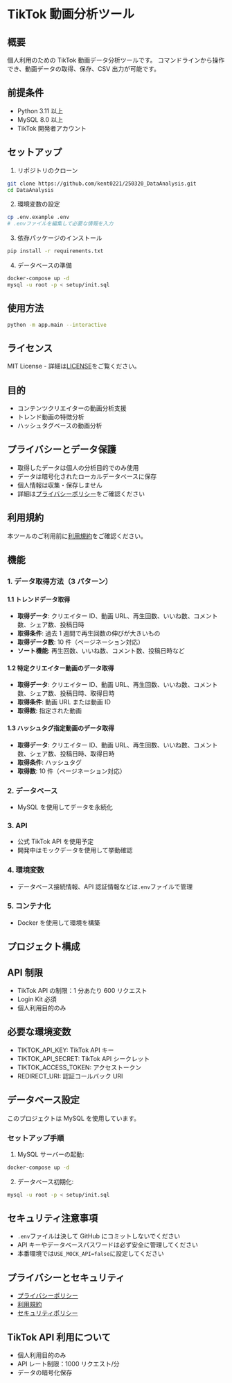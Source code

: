 # TikTok 動画分析ツール

## 概要

個人利用のための TikTok 動画データ分析ツールです。
コマンドラインから操作でき、動画データの取得、保存、CSV 出力が可能です。

## 前提条件

- Python 3.11 以上
- MySQL 8.0 以上
- TikTok 開発者アカウント

## セットアップ

1. リポジトリのクローン

```bash
git clone https://github.com/kent0221/250320_DataAnalysis.git
cd DataAnalysis
```

2. 環境変数の設定

```bash
cp .env.example .env
# .envファイルを編集して必要な情報を入力
```

3. 依存パッケージのインストール

```bash
pip install -r requirements.txt
```

4. データベースの準備

```bash
docker-compose up -d
mysql -u root -p < setup/init.sql
```

## 使用方法

```bash
python -m app.main --interactive
```

## ライセンス

MIT License - 詳細は[LICENSE](LICENSE)をご覧ください。

## 目的

- コンテンツクリエイターの動画分析支援
- トレンド動画の特徴分析
- ハッシュタグベースの動画分析

## プライバシーとデータ保護

- 取得したデータは個人の分析目的でのみ使用
- データは暗号化されたローカルデータベースに保存
- 個人情報は収集・保存しません
- 詳細は[プライバシーポリシー](docs/PRIVACY.md)をご確認ください

## 利用規約

本ツールのご利用前に[利用規約](docs/TERMS.md)をご確認ください。

## 機能

### 1. データ取得方法（3 パターン）

#### 1.1 トレンドデータ取得

- **取得データ**: クリエイター ID、動画 URL、再生回数、いいね数、コメント数、シェア数、投稿日時
- **取得条件**: 過去 1 週間で再生回数の伸びが大きいもの
- **取得データ数**: 10 件（ページネーション対応）
- **ソート機能**: 再生回数、いいね数、コメント数、投稿日時など

#### 1.2 特定クリエイター動画のデータ取得

- **取得データ**: クリエイター ID、動画 URL、再生回数、いいね数、コメント数、シェア数、投稿日時、取得日時
- **取得条件**: 動画 URL または動画 ID
- **取得数**: 指定された動画

#### 1.3 ハッシュタグ指定動画のデータ取得

- **取得データ**: クリエイター ID、動画 URL、再生回数、いいね数、コメント数、シェア数、投稿日時、取得日時
- **取得条件**: ハッシュタグ
- **取得数**: 10 件（ページネーション対応）

### 2. データベース

- MySQL を使用してデータを永続化

### 3. API

- 公式 TikTok API を使用予定
- 開発中はモックデータを使用して挙動確認

### 4. 環境変数

- データベース接続情報、API 認証情報などは`.env`ファイルで管理

### 5. コンテナ化

- Docker を使用して環境を構築

## プロジェクト構成

## API 制限

- TikTok API の制限：1 分あたり 600 リクエスト
- Login Kit 必須
- 個人利用目的のみ

## 必要な環境変数

- TIKTOK_API_KEY: TikTok API キー
- TIKTOK_API_SECRET: TikTok API シークレット
- TIKTOK_ACCESS_TOKEN: アクセストークン
- REDIRECT_URI: 認証コールバック URI

## データベース設定

このプロジェクトは MySQL を使用しています。

### セットアップ手順

1. MySQL サーバーの起動:

```bash
docker-compose up -d
```

2. データベース初期化:

```bash
mysql -u root -p < setup/init.sql
```

## セキュリティ注意事項

- `.env`ファイルは決して GitHub にコミットしないでください
- API キーやデータベースパスワードは必ず安全に管理してください
- 本番環境では`USE_MOCK_API=false`に設定してください

## プライバシーとセキュリティ

- [プライバシーポリシー](docs/PRIVACY.md)
- [利用規約](docs/TERMS.md)
- [セキュリティポリシー](docs/SECURITY.md)

## TikTok API 利用について

- 個人利用目的のみ
- API レート制限：1000 リクエスト/分
- データの暗号化保存
